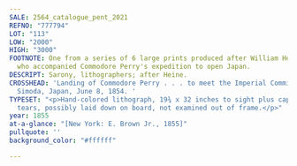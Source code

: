```yaml
---
SALE: 2564_catalogue_pent_2021
REFNO: "777794"
LOT: "113"
LOW: "2000"
HIGH: "3000"
FOOTNOTE: One from a series of 6 large prints produced after William Heine, the artist
  who accompanied Commodore Perry's expedition to open Japan.
DESCRIPT: Sarony, lithographers; after Heine.
CROSSHEAD: 'Landing of Commodore Perry . . . to meet the Imperial Commissioners at
  Simoda, Japan, June 8, 1854. '
TYPESET: "<p>Hand-colored lithograph, 19¾ x 32 inches to sight plus caption; no apparent
  tears, possibly laid down on board, not examined out of frame.</p>"
year: 1855
at-a-glance: "[New York: E. Brown Jr., 1855]"
pullquote: ''
background_color: "#ffffff"

---
```


